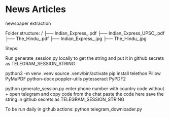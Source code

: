 # News Articles
newspaper extraction

Folder structure:
<date>/
├── Indian_Express_<date>.pdf
├── Indian_Express_UPSC_<date>.pdf
├── The_Hindu_<date>.pdf
├── Indian_Express_<date>.jpg
├── The_Hindu_<date>.jpg

Steps:

Run generate_session.py locally to get the string and put it in github secrets as TELEGRAM_SESSION_STRING

python3 -m venv .venv
source .venv/bin/activate
pip install telethon Pillow PyMuPDF python-docx poppler-utils pytesseract PyPDF2

python generate_session.py
enter phone number with country code without +
open telegram and copy code from the chat
paste the code here
save the string in github secrets as TELEGRAM_SESSION_STRING

To be run daily in github actions:
python telegram_downloader.py
